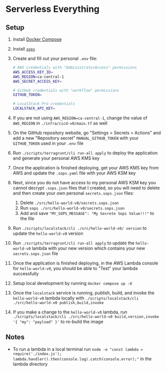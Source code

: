 # Serverless Everything

## Setup

1. Install [Docker Compose](https://docs.docker.com/get-docker/)

1. Install [`sops`](https://github.com/mozilla/sops)

1. Create and fill out your personal `.env` file:

    ```bash
    # AWS credentials with "AdministratorAccess" permissions
    AWS_ACCESS_KEY_ID=
    AWS_REGION=ca-central-1
    AWS_SECRET_ACCESS_KEY=

    # GitHub credentials with "workflow" permissions
    GITHUB_TOKEN=

    # LocalStack Pro credentials
    LOCALSTACK_API_KEY=
    ```

1. If you are not using `AWS_REGION=ca-central-1`, change the value of `AWS_REGION` in `./infra/cicd-v0/main.tf` as well

1. On the GitHub repository website, go "Settings > Secrets > Actions" and add a new "Repository secret" `MANUAL_GITHUB_TOKEN` with your `GITHUB_TOKEN` used in  your `.env` file

1. Run `./scripts/terragrunt/cli run-all apply` to deploy the application and generate your personal AWS KMS key

1. Once the application is finished deploying, get your AWS KMS key from AWS and update the `.sops.yaml` file with your AWS KSM key

1. Next, since you do not have access to my personal AWS KSM key you cannot decrypt `.sops.json` files that I created, so you will need to delete and then create your own personal `secrets.sops.json` files:
    1. Delete `./src/hello-world-v0/secrets.sops.json`
    1. Run `sops ./src/hello-world-v0/secrets.sops.json`
    1. Add and save `"MY_SOPS_MESSAGE": "My Secrete Sops Value!!!"` to the file

1. Run `./scripts/localstack/cli ./src/hello-world-v0/ version` to update the `hello-world-v0` version

1. Run `./scripts/terragrunt/cli run-all apply` to update the `hello-world-v0` lambda with your new version which contains your new `secrets.sops.json` file

1. Once the application is finished deploying, in the AWS Lambda console for `hello-world-v0`, you should be able to "Test" your lambda successfully

1. Setup local development by running `docker compose up -d`

1. Once the `localstack` service is running, publish, build, and invoke the `hello-world-v0` lambda locally with `./scripts/localstack/cli ./src/hello-world-v0 publish,build,invoke`

1. If you make a change to the `hello-world-v0` lambda, run `./scripts/localstack/cli ./src/hello-world-v0 build,version,invoke '{ "my": "payload" }'` to re-build the image

## Notes

* To run a lambda in a local terminal run `node -e "const lambda = require('./index.js'); lambda.handler().then(console.log).catch(console.error);"` in the lambda directory
